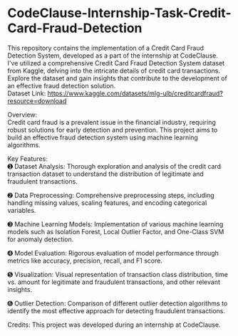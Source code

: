 # CodeClause-Internship-Task-Credit-Card-Fraud-Detection
This repository contains the implementation of a Credit Card Fraud Detection System, developed as a part of the internship at CodeClause.                                   
I've utilized a comprehensive Credit Card Fraud Detection System dataset from Kaggle, delving into the intricate details of credit card transactions. Explore the dataset and gain insights that contribute to the development of an effective fraud detection solution.                                                                                
Dataset Link: https://www.kaggle.com/datasets/mlg-ulb/creditcardfraud?resource=download

Overview:                                                                                                        
Credit card fraud is a prevalent issue in the financial industry, requiring robust solutions for early detection and prevention. This project aims to build an effective fraud detection system using machine learning algorithms.


Key Features:                                                                                                              
➊ Dataset Analysis: Thorough exploration and analysis of the credit card transaction dataset to understand the distribution of legitimate and fraudulent transactions.

➋ Data Preprocessing: Comprehensive preprocessing steps, including handling missing values, scaling features, and encoding categorical variables.

➌ Machine Learning Models: Implementation of various machine learning models such as Isolation Forest, Local Outlier Factor, and One-Class SVM for anomaly detection.

➍ Model Evaluation: Rigorous evaluation of model performance through metrics like accuracy, precision, recall, and F1 score.

➎ Visualization: Visual representation of transaction class distribution, time vs. amount for legitimate and fraudulent transactions, and other relevant insights.

➏ Outlier Detection: Comparison of different outlier detection algorithms to identify the most effective approach for detecting fraudulent transactions.


Credits:
This project was developed during an internship at CodeClause. 
